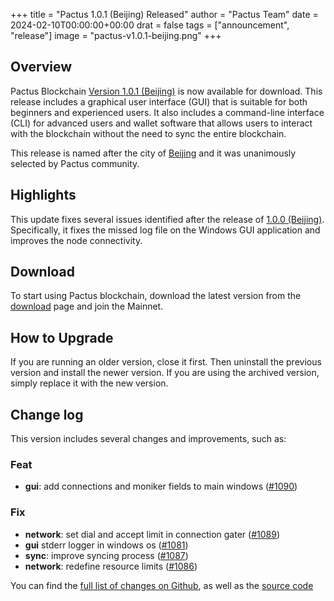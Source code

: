 +++
title = "Pactus 1.0.1 (Beijing) Released"
author = "Pactus Team"
date = 2024-02-10T00:00:00+00:00
drat = false
tags = ["announcement", "release"]
image = "pactus-v1.0.1-beijing.png"
+++

## Overview

Pactus Blockchain [Version 1.0.1 (Beijing)](https://github.com/pactus-project/pactus/releases/tag/v1.0.1)
is now available for download.
This release includes a graphical user interface (GUI) that
is suitable for both beginners and experienced users.
It also includes a command-line interface (CLI) for advanced users and wallet software
that allows users to interact with the blockchain without the need to sync the entire blockchain.

This release is named after the city of [Beijing](https://en.wikipedia.org/wiki/Beijing) and it
was unanimously selected by Pactus community.

## Highlights

This update fixes several issues identified after the release of
[1.0.0 (Beijing)](/2024/01/31/release-1-0-0).
Specifically, it fixes the missed log file on the Windows GUI application and improves the node connectivity.

## Download

To start using Pactus blockchain, download the latest version from the [download](/download)
page and join the Mainnet.

## How to Upgrade

If you are running an older version, close it first.
Then uninstall the previous version and install the newer version.
If you are using the archived version, simply replace it with the new version.

## Change log

This version includes several changes and improvements, such as:

### Feat

- **gui**: add connections and moniker fields to main windows ([#1090](https://github.com/pactus-project/pactus/pull/1090))

### Fix

- **network**: set dial and accept limit in connection gater ([#1089](https://github.com/pactus-project/pactus/pull/1089))
- **gui** stderr logger in windows os ([#1081](https://github.com/pactus-project/pactus/pull/1081))
- **sync**: improve syncing process ([#1087](https://github.com/pactus-project/pactus/pull/1087))
- **network**: redefine resource limits ([#1086](https://github.com/pactus-project/pactus/pull/1086))

You can find the [full list of changes on Github](https://github.com/pactus-project/pactus/compare/v1.0.0...v1.0.1),
as well as the [source code](https://github.com/pactus-project/pactus/releases/tag/v1.0.1)
